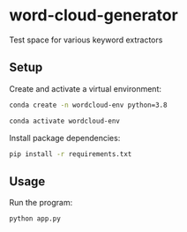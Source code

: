 # word-cloud-generator

Test space for various keyword extractors

## Setup


Create and activate a virtual environment:

```sh
conda create -n wordcloud-env python=3.8

conda activate wordcloud-env
```

Install package dependencies:

```sh
pip install -r requirements.txt
```


## Usage

Run the program:

```sh
python app.py
```





